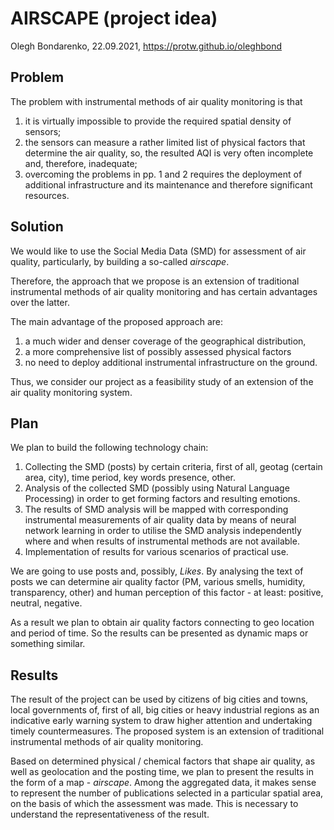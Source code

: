 # AIRSCAPE (project idea)

Olegh Bondarenko, 22.09.2021, https://protw.github.io/oleghbond

## Problem

The problem with instrumental methods of air quality monitoring is that 

1. it is virtually impossible to provide the required spatial density of sensors; 
2. the sensors can measure a rather limited list of physical factors that determine the air quality, so, the resulted AQI is very often incomplete and, therefore, inadequate;
3. overcoming the problems in pp. 1 and 2 requires the deployment of additional infrastructure and its maintenance and therefore significant resources. 

## Solution

We would like to use the Social Media Data (SMD) for assessment of air quality, particularly, by building a so-called *airscape*. 

Therefore, the approach that we propose is an extension of traditional instrumental methods of air quality monitoring and has certain advantages over the latter. 

The main advantage of the proposed approach are:

1. a much wider and denser coverage of the geographical distribution, 
2. a more comprehensive list of possibly assessed physical factors
3. no need to deploy additional instrumental infrastructure on the ground. 

Thus, we consider our project as a feasibility study of an extension of the air quality monitoring system.

## Plan

We plan to build the following technology chain:

1. Collecting the SMD (posts) by certain criteria, first of all, geotag (certain area, city), time period, key words presence, other.
2. Analysis of the collected SMD (possibly using Natural Language Processing) in order to get forming factors and resulting emotions.
3. The results of SMD analysis will be mapped with corresponding instrumental measurements of air quality data by means of neural network learning in order to utilise the SMD analysis independently where and when results of instrumental methods are not available.
4. Implementation of results for various scenarios of practical use.

We are going to use posts and, possibly, *Likes*. By analysing the text of posts we can determine air quality factor (PM, various smells, humidity, transparency, other) and human perception of this factor - at least: positive, neutral, negative.

As a result we plan to obtain  air quality factors connecting  to geo location and period of time. So the results can be presented as dynamic maps or something similar.

## Results

The result of the project can be used by citizens of big cities and towns, local governments of, first of all, big cities or heavy industrial regions as an indicative early warning system to draw higher attention and undertaking timely countermeasures. The proposed system is an extension of traditional instrumental methods of air quality monitoring. 

Based on determined physical / chemical factors that shape air quality, as well as geolocation and the posting time, we plan to present the results in the form of a map - *airscape*. Among the aggregated data, it makes sense to represent the number of publications selected in a particular spatial area, on the basis of which the assessment was made. This is necessary to understand the representativeness of the result.


